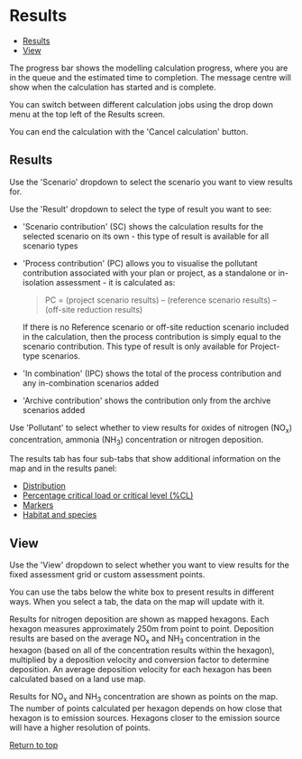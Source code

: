 <div id='top'></div>

# Results

- [Results](#section1)
- [View](#section2)

The progress bar shows the modelling calculation progress, where you are in the queue and the estimated time to completion. The message centre will show when the calculation has started and is complete.

You can switch between different calculation jobs using the drop down menu at the top left of the Results screen. 

You can end the calculation with the 'Cancel calculation' button.

<div id='section1'></div>

## Results

Use the 'Scenario' dropdown to select the scenario you want to view results for.

Use the 'Result' dropdown to select the type of result you want to see:
- 'Scenario contribution' (SC) shows the calculation results for the selected scenario on its own - this type of result is available for all scenario types
- 'Process contribution' (PC) allows you to visualise the pollutant contribution associated with your plan or project, as a standalone or in-isolation assessment - it is calculated as:

  > PC = (project scenario results) – (reference scenario results) – (off-site reduction results)

  If there is no Reference scenario or off-site reduction scenario included in the calculation, then the process contribution is simply equal to the scenario contribution. This type of result is only available for Project-type scenarios.
  
- 'In combination' (IPC) shows the total of the process contribution and any in-combination scenarios added
- 'Archive contribution' shows the contribution only from the archive scenarios added

Use 'Pollutant' to select whether to view results for oxides of nitrogen (NO<sub>x</sub>) concentration, ammonia (NH<sub>3</sub>) concentration or nitrogen deposition.

The results tab has four sub-tabs that show additional information on the map and in the results panel:
- [Distribution](5-3-2-results_distribution.md)
- [Percentage critical load or critical level (%CL)](5-3-1-results_cl.md)
- [Markers](5-3-3-results_markers.md)
- [Habitat and species](5-3-4-results_habitat_and_species.md)

<div id='section2'></div>

## View

Use the 'View' dropdown to select whether you want to view results for the fixed assessment grid or custom assessment points.

You can use the tabs below the white box to present results in different ways. When you select a tab, the data on the map will update with it.

Results for nitrogen deposition are shown as mapped hexagons. Each hexagon measures approximately 250m from point to point. Deposition results are based on the average NO<sub>x</sub> and NH<sub>3</sub> concentration in the hexagon (based on all of the concentration results within the hexagon), multiplied by a deposition velocity and conversion factor to determine deposition. An average deposition velocity for each hexagon has been calculated based on a land use map.

Results for NO<sub>x</sub> and NH<sub>3</sub> concentration are shown as points on the map. The number of points calculated per hexagon depends on how close that hexagon is to emission sources. Hexagons closer to the emission source will have a higher resolution of points.

[Return to top](#top)
